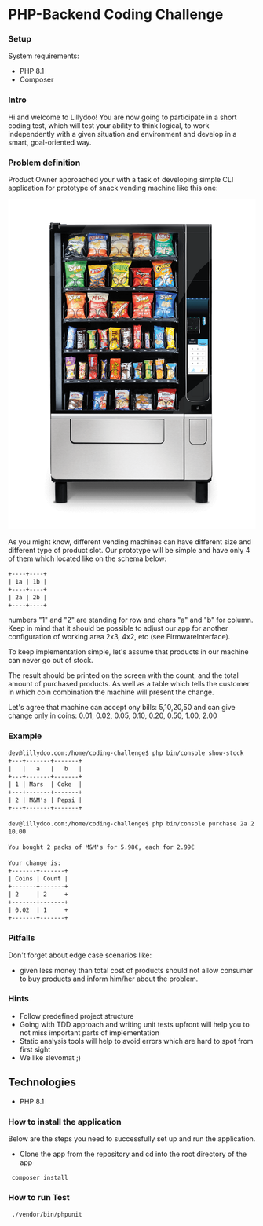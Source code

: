 PHP-Backend Coding Challenge
=

### Setup
System requirements:
- PHP 8.1
- Composer

### Intro
Hi and welcome to Lillydoo! You are now going to participate in
a short coding test, which will test your ability to think logical,
to work independently with a given situation and environment and 
develop in a smart, goal-oriented way.

### Problem definition
Product Owner approached your with a task of developing simple CLI 
application for prototype of snack vending machine like this one:

![alt text](doc/snack.png)

As you might know, different vending machines can have different size 
and different type of product slot.  Our prototype will be simple and
have only 4 of them which located like on the schema below:

````
+----+----+
| 1a | 1b |
+----+----+
| 2a | 2b |
+----+----+
````
numbers "1" and "2" are standing for row and chars "a" and "b" for column. 
Keep in mind that it should be possible to adjust our app for another 
configuration of working area 2x3, 4x2, etc (see FirmwareInterface).

To keep implementation simple, let's assume that products in our machine can never go out of stock.

The result should be printed on the screen with the count, and the 
total amount of purchased products. As well as a table which tells 
the customer in which coin combination the machine will present the change.

Let's agree that machine can accept ony bills: 5,10,20,50 and can give change
only in coins: 0.01, 0.02, 0.05, 0.10, 0.20, 0.50, 1.00, 2.00

### Example
```
dev@lillydoo.com:/home/coding-challenge$ php bin/console show-stock
+---+-------+-------+
|   |   a   |   b   |
+---+-------+-------+
| 1 | Mars  | Coke  |
+---+-------+-------+
| 2 | M&M's | Pepsi |
+---+-------+-------+

dev@lillydoo.com:/home/coding-challenge$ php bin/console purchase 2a 2 10.00

You bought 2 packs of M&M's for 5.98€, each for 2.99€

Your change is:
+-------+-------+
| Coins | Count |
+-------+-------+
| 2     | 2     +
+-------+-------+
| 0.02  | 1     +
+-------+-------+
```

### Pitfalls
Don't forget about edge case scenarios like:
- given less money than total cost of products should not allow consumer to buy products and inform him/her about the problem.

### Hints
- Follow predefined project structure
- Going with TDD approach and writing unit tests upfront will help you to not miss important parts of implementation
- Static analysis tools will help to avoid errors which are hard to spot from first sight
- We like slevomat ;)

## Technologies

- PHP 8.1

### How to install the application
Below are the steps you need to successfully set up and run the application.

- Clone the app from the repository and cd into the root directory of the app
```
 composer install
```

### How to run Test
```
 ./vendor/bin/phpunit  
```
